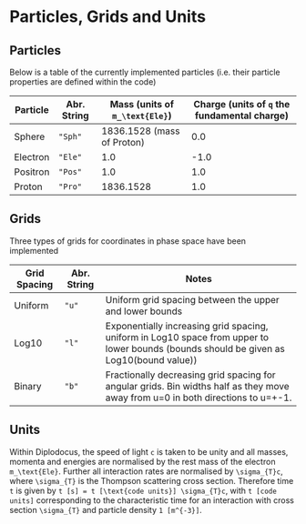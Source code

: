 # Particles, Grids and Units

## Particles
Below is a table of the currently implemented particles (i.e. their particle properties are defined within the code)

| Particle | Abr. String | Mass (units of ``m_\text{Ele}``)     |  Charge (units of ``q`` the fundamental charge) |
| -------- | ----------- | -------------------------------------------- | ---- |
| Sphere   | `"Sph"`     |  1836.1528 (mass of Proton)     |  0.0 |
| Electron | `"Ele"`     |                    1.0          | -1.0 |
| Positron | `"Pos"`     |                    1.0          | 1.0  |
| Proton   | `"Pro"`     |                    1836.1528    | 1.0  |

## Grids
Three types of grids for coordinates in phase space have been implemented

| Grid Spacing | Abr. String | Notes                                        | 
| -------- | ----------- | -------------------------------------------- |
| Uniform   | `"u"`     |  Uniform grid spacing between the upper and lower bounds    | 
| Log10 | `"l"`     |  Exponentially increasing grid spacing, uniform in Log10 space from upper to lower bounds (bounds should be given as Log10(bound value))                                            | 
| Binary | `"b"`     |  Fractionally decreasing grid spacing for angular grids. Bin widths half as they move away from u=0 in both directions to u=+-1.                                            | 

## Units
Within Diplodocus, the speed of light ``c`` is taken to be unity and all masses, momenta and energies are normalised by the rest mass of the electron ``m_\text{Ele}``. Further all interaction rates are normalised by ``\sigma_{T}c``, where ``\sigma_{T}`` is the Thompson scattering cross section. Therefore time ``t`` is given by ``t [s] = t [\text{code units}] \sigma_{T}c``, with ``t [code units]`` corresponding to the characteristic time for an interaction with cross section ``\sigma_{T}`` and particle density ``1 [m^{-3}]``. 

